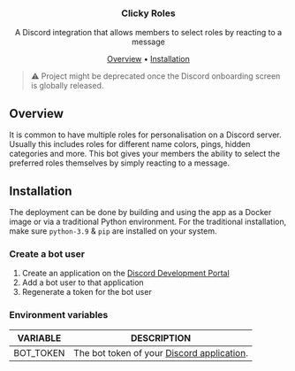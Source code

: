<div align="center">
  <h3 align="center">Clicky Roles</h3>
  <p>A Discord integration that allows members to select roles by reacting to a message</p>
  <p><a href="#overview">Overview</a> • <a href="#installation">Installation</a></p>
</div>

> ⚠️ Project might be deprecated once the Discord onboarding screen is globally released.

## Overview

It is common to have multiple roles for personalisation on a Discord server. Usually this includes roles for different name colors, pings, hidden categories and more. This bot gives your members the ability to select the preferred roles themselves by simply reacting to a message.

## Installation

The deployment can be done by building and using the app as a Docker image or via a traditional Python environment. For the traditional installation, make sure `python-3.9` & `pip` are installed on your system.

### Create a bot user

1. Create an application on the [Discord Development Portal](https://discord.com/developers/applications)
2. Add a bot user to that application
3. Regenerate a token for the bot user

### Environment variables

| VARIABLE  | DESCRIPTION                                                                               |
| --------- | ----------------------------------------------------------------------------------------- |
| BOT_TOKEN | The bot token of your [Discord application](https://discord.com/developers/applications). |
